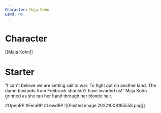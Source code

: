 ```yaml
---
Character: Maja Kohn
Lewd: No
---
```

# Character
[[Maja Kohn]]

# Starter
"I can't believe we are setting sail to war. To fight out on another land. The damn bastards from Freibruck shouldn't have invaded us!" Maja Kohn grinned as she ran her hand through her blonde hair.

#OpenRP #FeraRP #LewdRP 
![[Pasted image 20221008185558.png]]